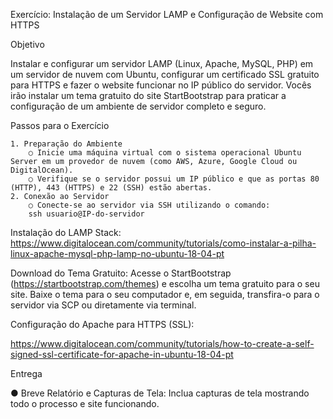 Exercício: Instalação de um Servidor LAMP e Configuração de Website com HTTPS

Objetivo

Instalar e configurar um servidor LAMP (Linux, Apache, MySQL, PHP) em um servidor de nuvem com Ubuntu, configurar um certificado SSL gratuito para HTTPS e fazer o website funcionar no IP público do servidor. Vocês irão instalar um tema gratuito do site StartBootstrap para praticar a configuração de um ambiente de servidor completo e seguro.

Passos para o Exercício

    1. Preparação do Ambiente
        ○ Inicie uma máquina virtual com o sistema operacional Ubuntu Server em um provedor de nuvem (como AWS, Azure, Google Cloud ou DigitalOcean).
        ○ Verifique se o servidor possui um IP público e que as portas 80 (HTTP), 443 (HTTPS) e 22 (SSH) estão abertas.
    2. Conexão ao Servidor
        ○ Conecte-se ao servidor via SSH utilizando o comando:
        ssh usuario@IP-do-servidor

Instalação do LAMP Stack:
https://www.digitalocean.com/community/tutorials/como-instalar-a-pilha-linux-apache-mysql-php-lamp-no-ubuntu-18-04-pt

Download do Tema Gratuito: Acesse o StartBootstrap (https://startbootstrap.com/themes) e escolha um tema gratuito para o seu site. Baixe o tema para o seu computador e, em seguida, transfira-o para o servidor via SCP ou diretamente via terminal.

Configuração do Apache para HTTPS (SSL):

https://www.digitalocean.com/community/tutorials/how-to-create-a-self-signed-ssl-certificate-for-apache-in-ubuntu-18-04-pt

Entrega

● Breve Relatório e Capturas de Tela: Inclua capturas de tela mostrando todo o
processo e site funcionando.
